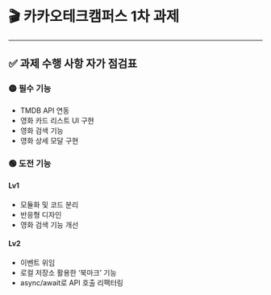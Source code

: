 # 🎬 카카오테크캠퍼스 1차 과제

---

## ✅ 과제 수행 사항 자가 점검표

### 🟡 필수 기능
-  TMDB API 연동
-  영화 카드 리스트 UI 구현
-  영화 검색 기능
-  영화 상세 모달 구현

### 🟢 도전 기능

#### Lv1
-  모듈화 및 코드 분리
-  반응형 디자인
-  영화 검색 기능 개선

#### Lv2
-  이벤트 위임
-  로컬 저장소 활용한 ‘북마크’ 기능
-  async/await로 API 호출 리팩터링


